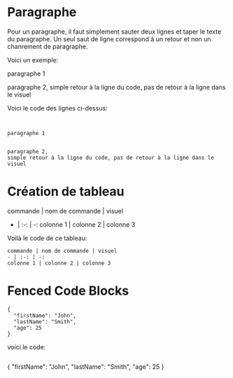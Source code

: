 # Paragraphe #
Pour un paragraphe, il faut simplement sauter deux lignes et taper le texte du paragraphe. Un seul saut de ligne correspond à un retour et non un chanrement de paragraphe.


Voici un exemple:


paragraphe 1


paragraphe 2,
simple retour à la ligne du code, pas de retour à la ligne dans le visuel


Voici le code des lignes ci-dessus: 
```


paragraphe 1


paragraphe 2,
simple retour à la ligne du code, pas de retour à la ligne dans le visuel
```

# Création de tableau #

commande | nom de commande | visuel
- | :-: | -:
colonne 1 | colonne 2 | colonne 3

Voilà le code de ce tableau:
```
commande | nom de commande | visuel
- | :-: | -:
colonne 1 | colonne 2 | colonne 3
```



# Fenced Code Blocks #

```
{
  "firstName": "John",
  "lastName": "Smith",
  "age": 25
}
```


voici le code:
```
```
{
  "firstName": "John",
  "lastName": "Smith",
  "age": 25
}
```
```